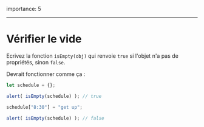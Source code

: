importance: 5

---

# Vérifier le vide

Ecrivez la fonction `isEmpty(obj)` qui renvoie `true` si l'objet n'a pas de propriétés, sinon `false`.

Devrait fonctionner comme ça :

```js
let schedule = {};

alert( isEmpty(schedule) ); // true

schedule["8:30"] = "get up";

alert( isEmpty(schedule) ); // false
```

